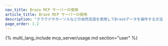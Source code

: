```yaml
---
nav_title: Braze MCP サーバーの使用
article_title: Braze MCP サーバーの使用
description: "クラウドやカーソルなどの自然言語を使用してBrazeデータを操作する方法について説明します。"
page_order: 1.2
---
```


{% multi_lang_include mcp_server/usage.md section="user" %}
